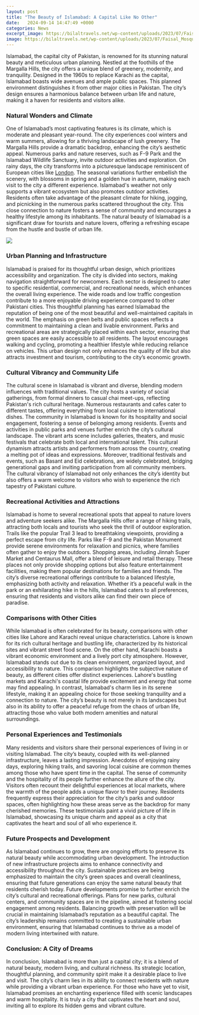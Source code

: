 ```yaml
---
layout: post
title: "The Beauty of Islamabad: A Capital Like No Other"
date:   2024-09-14 14:47:49 +0000
categories: News
excerpt_image: https://bilaltravels.net/wp-content/uploads/2023/07/Faisal_Mosque_Bilal_travels-2048x1152.jpg
image: https://bilaltravels.net/wp-content/uploads/2023/07/Faisal_Mosque_Bilal_travels-2048x1152.jpg
---
```


Islamabad, the capital city of Pakistan, is renowned for its stunning natural beauty and meticulous urban planning. Nestled at the foothills of the Margalla Hills, the city offers a unique blend of greenery, modernity, and tranquility. Designed in the 1960s to replace Karachi as the capital, Islamabad boasts wide avenues and ample public spaces. This planned environment distinguishes it from other major cities in Pakistan. The city’s design ensures a harmonious balance between urban life and nature, making it a haven for residents and visitors alike.
### Natural Wonders and Climate
One of Islamabad’s most captivating features is its climate, which is moderate and pleasant year-round. The city experiences cool winters and warm summers, allowing for a thriving landscape of lush greenery. The Margalla Hills provide a dramatic backdrop, enhancing the city’s aesthetic appeal. Numerous parks and nature reserves, such as F-9 Park and the Islamabad Wildlife Sanctuary, invite outdoor activities and exploration. On rainy days, the city transforms into a picturesque landscape reminiscent of European cities like [London](https://us.edu.vn/en/London). The seasonal variations further embellish the scenery, with blossoms in spring and a golden hue in autumn, making each visit to the city a different experience.
Islamabad's weather not only supports a vibrant ecosystem but also promotes outdoor activities. Residents often take advantage of the pleasant climate for hiking, jogging, and picnicking in the numerous parks scattered throughout the city. This close connection to nature fosters a sense of community and encourages a healthy lifestyle among its inhabitants. The natural beauty of Islamabad is a significant draw for tourists and nature lovers, offering a refreshing escape from the hustle and bustle of urban life.

![](https://bilaltravels.net/wp-content/uploads/2023/07/Faisal_Mosque_Bilal_travels-2048x1152.jpg)
### Urban Planning and Infrastructure
Islamabad is praised for its thoughtful urban design, which prioritizes accessibility and organization. The city is divided into sectors, making navigation straightforward for newcomers. Each sector is designed to cater to specific residential, commercial, and recreational needs, which enhances the overall living experience. The wide roads and low traffic congestion contribute to a more enjoyable driving experience compared to other Pakistani cities. This thoughtful planning has earned Islamabad the reputation of being one of the most beautiful and well-maintained capitals in the world.
The emphasis on green belts and public spaces reflects a commitment to maintaining a clean and livable environment. Parks and recreational areas are strategically placed within each sector, ensuring that green spaces are easily accessible to all residents. The layout encourages walking and cycling, promoting a healthier lifestyle while reducing reliance on vehicles. This urban design not only enhances the quality of life but also attracts investment and tourism, contributing to the city’s economic growth.
### Cultural Vibrancy and Community Life
The cultural scene in Islamabad is vibrant and diverse, blending modern influences with traditional values. The city hosts a variety of social gatherings, from formal dinners to casual chai meet-ups, reflecting Pakistan's rich cultural heritage. Numerous restaurants and cafes cater to different tastes, offering everything from local cuisine to international dishes. The community in Islamabad is known for its hospitality and social engagement, fostering a sense of belonging among residents. Events and activities in public parks and venues further enrich the city’s cultural landscape.
The vibrant arts scene includes galleries, theaters, and music festivals that celebrate both local and international talent. This cultural dynamism attracts artists and performers from across the country, creating a melting pot of ideas and expressions. Moreover, traditional festivals and events, such as Basant and Eid celebrations, are widely celebrated, bridging generational gaps and inviting participation from all community members. The cultural vibrancy of Islamabad not only enhances the city’s identity but also offers a warm welcome to visitors who wish to experience the rich tapestry of Pakistani culture.
### Recreational Activities and Attractions
Islamabad is home to several recreational spots that appeal to nature lovers and adventure seekers alike. The Margalla Hills offer a range of hiking trails, attracting both locals and tourists who seek the thrill of outdoor exploration. Trails like the popular Trail 3 lead to breathtaking viewpoints, providing a perfect escape from city life. Parks like F-9 and the Pakistan Monument provide serene environments for relaxation and picnics, where families often gather to enjoy the outdoors.
Shopping areas, including Jinnah Super Market and Centaurus Mall, offer a blend of leisure and retail therapy. These places not only provide shopping options but also feature entertainment facilities, making them popular destinations for families and friends. The city’s diverse recreational offerings contribute to a balanced lifestyle, emphasizing both activity and relaxation. Whether it’s a peaceful walk in the park or an exhilarating hike in the hills, Islamabad caters to all preferences, ensuring that residents and visitors alike can find their own piece of paradise.
### Comparisons with Other Cities
While Islamabad is often celebrated for its beauty, comparisons with other cities like Lahore and Karachi reveal unique characteristics. Lahore is known for its rich cultural heritage and bustling life, characterized by its historical sites and vibrant street food scene. On the other hand, Karachi boasts a vibrant economic environment and a lively port city atmosphere. However, Islamabad stands out due to its clean environment, organized layout, and accessibility to nature.
This comparison highlights the subjective nature of beauty, as different cities offer distinct experiences. Lahore's bustling markets and Karachi's coastal life provide excitement and energy that some may find appealing. In contrast, Islamabad's charm lies in its serene lifestyle, making it an appealing choice for those seeking tranquility and a connection to nature. The city’s beauty is not merely in its landscapes but also in its ability to offer a peaceful refuge from the chaos of urban life, attracting those who value both modern amenities and natural surroundings.
### Personal Experiences and Testimonials
Many residents and visitors share their personal experiences of living in or visiting Islamabad. The city’s beauty, coupled with its well-planned infrastructure, leaves a lasting impression. Anecdotes of enjoying rainy days, exploring hiking trails, and savoring local cuisine are common themes among those who have spent time in the capital. The sense of community and the hospitality of its people further enhance the allure of the city.
Visitors often recount their delightful experiences at local markets, where the warmth of the people adds a unique flavor to their journey. Residents frequently express their appreciation for the city’s parks and outdoor spaces, often highlighting how these areas serve as the backdrop for many cherished memories. These testimonials paint a vivid picture of life in Islamabad, showcasing its unique charm and appeal as a city that captivates the heart and soul of all who experience it.
### Future Prospects and Development
As Islamabad continues to grow, there are ongoing efforts to preserve its natural beauty while accommodating urban development. The introduction of new infrastructure projects aims to enhance connectivity and accessibility throughout the city. Sustainable practices are being emphasized to maintain the city’s green spaces and overall cleanliness, ensuring that future generations can enjoy the same natural beauty that residents cherish today.
Future developments promise to further enrich the city’s cultural and recreational offerings. Plans for new parks, cultural centers, and community spaces are in the pipeline, aimed at fostering social engagement among residents. Balancing growth with preservation will be crucial in maintaining Islamabad’s reputation as a beautiful capital. The city’s leadership remains committed to creating a sustainable urban environment, ensuring that Islamabad continues to thrive as a model of modern living intertwined with nature.
### Conclusion: A City of Dreams
In conclusion, Islamabad is more than just a capital city; it is a blend of natural beauty, modern living, and cultural richness. Its strategic location, thoughtful planning, and community spirit make it a desirable place to live and visit. The city’s charm lies in its ability to connect residents with nature while providing a vibrant urban experience. For those who have yet to visit, Islamabad promises an enchanting experience filled with scenic landscapes and warm hospitality. It is truly a city that captivates the heart and soul, inviting all to explore its hidden gems and vibrant culture.